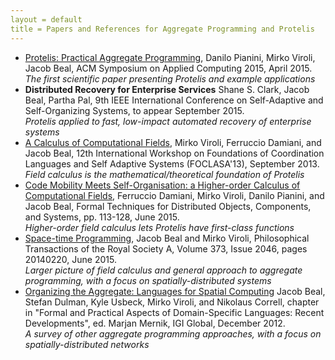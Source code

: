 ```yaml
---
layout = default
title = Papers and References for Aggregate Programming and Protelis
---
```


<ul>
        <li>
          <a
            href="http://jakebeal.com/Publications/SAC2015-Protelis.pdf">Protelis:
            Practical Aggregate Programming</a>,
          Danilo Pianini, Mirko Viroli, Jacob Beal, ACM Symposium on
          Applied Computing 2015, April 2015.
          <br>
          <em>The first scientific paper presenting Protelis and example
            applications</em>
        </li>
        <li>
          <strong>Distributed Recovery for Enterprise Services</strong>
          Shane S. Clark, Jacob Beal, Partha Pal, 9th IEEE International
          Conference on Self-Adaptive and Self-Organizing Systems, to
          appear September 2015.
          <br>
          <em>Protelis applied to fast, low-impact automated recovery of
            enterprise systems</em>
        </li>
        <li>
          <a
            href="http://jakebeal.com/Publications/FOCLASA13-FieldCalculus.pdf">A
            Calculus of Computational Fields</a>, Mirko Viroli,
          Ferruccio Damiani, and Jacob Beal, 12th International Workshop
          on Foundations of Coordination Languages and Self Adaptive
          Systems (FOCLASA'13), September 2013.
          <br>
          <em>Field calculus is the mathematical/theoretical foundation
            of Protelis</em>
        </li>
        <li>
          <a
href="http://jakebeal.com/Publications/FORTE15-HigherOrderFieldCalculus.pdf">Code
            Mobility Meets Self-Organisation: a Higher-order Calculus of
            Computational Fields</a>, Ferruccio Damiani, Mirko Viroli,
          Danilo Pianini, and Jacob Beal, Formal Techniques for
          Distributed Objects, Components, and Systems, pp. 113-128,
          June 2015.
          <br>
          <em>Higher-order field calculus lets Protelis have first-class
            functions</em>
        </li>
        <li>
          <a
            href="http://rsta.royalsocietypublishing.org/content/373/2046/20140220">Space-time
            Programming</a>, Jacob Beal and Mirko Viroli, Philosophical
          Transactions of the Royal Society A, Volume 373, Issue 2046,
          pages 20140220, June 2015.
          <br>
          <em>Larger picture of field calculus and general approach to
            aggregate programming, with a focus on spatially-distributed
            systems</em>
        </li>
        <li>
          <a href="http://arxiv.org/abs/1202.5509">Organizing the
            Aggregate: Languages for Spatial Computing</a>
          Jacob Beal, Stefan Dulman, Kyle Usbeck, Mirko Viroli, and
          Nikolaus Correll, chapter in "Formal and Practical Aspects of
          Domain-Specific Languages: Recent Developments", ed. Marjan
          Mernik, IGI Global, December 2012.
          <br>
          <em>A survey of other aggregate programming approaches, with a
            focus on spatially-distributed networks</em>
        </li>
      </ul>
